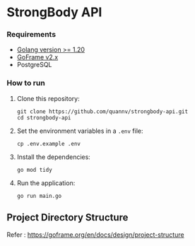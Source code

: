 # StrongBody API

### Requirements
- [Golang version >= 1.20](https://go.dev/doc/install)
- [GoFrame v2.x](https://goframe.org/en/docs/cli/install)
- PostgreSQL

### How to run
1. Clone this repository:
     ```shell
   git clone https://github.com/quannv/strongbody-api.git
   cd strongbody-api
   ```
2. Set the environment variables in a `.env` file:
   ```shell
   cp .env.example .env
   ```

3. Install the dependencies:
   ```shell
   go mod tidy
   ```

4. Run the application:
    ```shell
   go run main.go
   ```

## Project Directory Structure
Refer : https://goframe.org/en/docs/design/project-structure